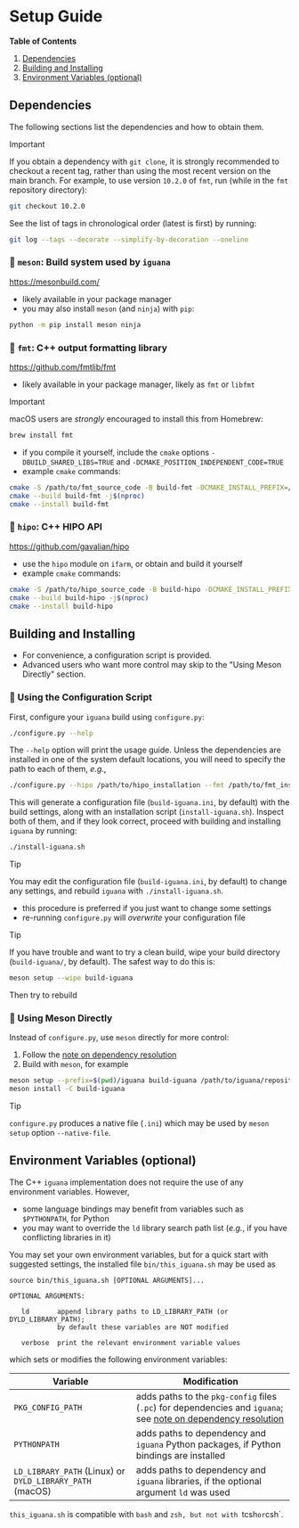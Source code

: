# Setup Guide

**Table of Contents**
1. [Dependencies](#dependencies)
1. [Building and Installing](#building)
1. [Environment Variables (optional)](#env)

<a name="dependencies"></a>
## Dependencies

The following sections list the dependencies and how to obtain them.

> [!IMPORTANT]
> If you obtain a dependency with `git clone`, it is strongly recommended to checkout a recent tag,
> rather than using the most recent version on the main branch. For example, to use version `10.2.0`
> of `fmt`, run (while in the `fmt` repository directory):
> ```bash
> git checkout 10.2.0
> ```
> See the list of tags in chronological order (latest is first) by running:
> ```bash
> git log --tags --decorate --simplify-by-decoration --oneline
> ```

### :large_orange_diamond: `meson`: Build system used by `iguana`
<https://mesonbuild.com/>
- likely available in your package manager
- you may also install `meson` (and `ninja`) with `pip`:
```bash
python -m pip install meson ninja
```

### :large_orange_diamond: `fmt`: C++ output formatting library
<https://github.com/fmtlib/fmt>
- likely available in your package manager, likely as `fmt` or `libfmt`
> [!IMPORTANT]
> macOS users are _strongly_ encouraged to install this from Homebrew:
> ```bash
> brew install fmt
> ```
- if you compile it yourself, include the `cmake` options `-DBUILD_SHARED_LIBS=TRUE` and `-DCMAKE_POSITION_INDEPENDENT_CODE=TRUE`
- example `cmake` commands:
```bash
cmake -S /path/to/fmt_source_code -B build-fmt -DCMAKE_INSTALL_PREFIX=/path/to/fmt_installation -DBUILD_SHARED_LIBS=TRUE -DCMAKE_POSITION_INDEPENDENT_CODE=TRUE
cmake --build build-fmt -j$(nproc)
cmake --install build-fmt
```

### :large_orange_diamond: `hipo`: C++ HIPO API
<https://github.com/gavalian/hipo>
- use the `hipo` module on `ifarm`, or obtain and build it yourself
- example `cmake` commands:
```bash
cmake -S /path/to/hipo_source_code -B build-hipo -DCMAKE_INSTALL_PREFIX=/path/to/hipo_installation
cmake --build build-hipo -j$(nproc)
cmake --install build-hipo
```

<a name="building"></a>
## Building and Installing

- For convenience, a configuration script is provided.
- Advanced users who want more control may skip to the "Using Meson Directly" section.

### :large_blue_diamond: Using the Configuration Script

First, configure your `iguana` build using `configure.py`:
```bash
./configure.py --help
```
The `--help` option will print the usage guide.
Unless the dependencies are installed in one of the system default locations, you will need to specify the path to each of them, _e.g._,
```bash
./configure.py --hipo /path/to/hipo_installation --fmt /path/to/fmt_installation
```
This will generate a configuration file (`build-iguana.ini`, by default) with the build settings, along with an installation script (`install-iguana.sh`).
Inspect both of them, and if they look correct, proceed with building and installing `iguana` by running:
```bash
./install-iguana.sh
```

> [!TIP]
> You may edit the configuration file (`build-iguana.ini`, by default) to
> change any settings, and rebuild `iguana` with `./install-iguana.sh`.
> - this procedure is preferred if you just want to change some settings
> - re-running `configure.py` will _overwrite_ your configuration file

> [!TIP]
> If you have trouble and want to try a clean build, wipe your build directory (`build-iguana/`, by default). The safest
> way to do this is:
> ```bash
> meson setup --wipe build-iguana
> ```
> Then try to rebuild

### :large_blue_diamond: Using Meson Directly

Instead of `configure.py`, use `meson` directly for more control:

1. Follow the [note on dependency resolution](dependency_resolution.md)
2. Build with `meson`, for example
```bash
meson setup --prefix=$(pwd)/iguana build-iguana /path/to/iguana/repository
meson install -C build-iguana
```

> [!TIP]
> `configure.py` produces a native file (`.ini`) which may be used by `meson setup` option `--native-file`.


<a name="env"></a>
## Environment Variables (optional)
The C++ `iguana` implementation does not require the use of any environment variables. However,
- some language bindings may benefit from variables such as `$PYTHONPATH`, for Python
- you may want to override the `ld` library search path list (_e.g._, if you have conflicting libraries in it)

You may set your own environment variables, but for a quick start with suggested settings,
the installed file `bin/this_iguana.sh` may be used as
```
source bin/this_iguana.sh [OPTIONAL ARGUMENTS]...

OPTIONAL ARGUMENTS:

   ld       append library paths to LD_LIBRARY_PATH (or DYLD_LIBRARY_PATH);
            by default these variables are NOT modified

   verbose  print the relevant environment variable values
```

which sets or modifies the following environment variables:

| Variable                                                 | Modification                                                                                                                              |
| ---                                                      | ---                                                                                                                                       |
| `PKG_CONFIG_PATH`                                        | adds paths to the `pkg-config` files (`.pc`) for dependencies and `iguana`; see [note on dependency resolution](dependency_resolution.md) |
| `PYTHONPATH`                                             | adds paths to dependency and `iguana` Python packages, if Python bindings are installed                                                   |
| `LD_LIBRARY_PATH` (Linux) or `DYLD_LIBRARY_PATH` (macOS) | adds paths to dependency and `iguana` libraries, if the optional argument `ld` was used                                                   |

`this_iguana.sh` is compatible with `bash` and `zsh, but not with `tcsh` or `csh`.

